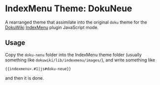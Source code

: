 # IndexMenu Theme: DokuNeue
A rearranged theme that assimilate into the original `doku` theme for the [DokuWiki](https://www.dokuwiki.org/) [IndexMenu](https://www.dokuwiki.org/plugin:indexmenu) plugin JavaScript mode.

## Usage

Copy the `doku-nenu` folder into the IndexMenu theme folder (usually something like `dokuwiki/lib/indexmenu/images/`), and write something like

```
{{indexmenu>.#1|js#doku-neue}}
```

and then it is done.